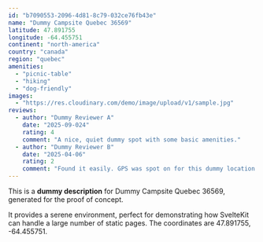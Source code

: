 ```yaml
---
id: "b7090553-2096-4d81-8c79-032ce76fb43e"
name: "Dummy Campsite Quebec 36569"
latitude: 47.891755
longitude: -64.455751
continent: "north-america"
country: "canada"
region: "quebec"
amenities:
  - "picnic-table"
  - "hiking"
  - "dog-friendly"
images:
  - "https://res.cloudinary.com/demo/image/upload/v1/sample.jpg"
reviews:
  - author: "Dummy Reviewer A"
    date: "2025-09-024"
    rating: 4
    comment: "A nice, quiet dummy spot with some basic amenities."
  - author: "Dummy Reviewer B"
    date: "2025-04-06"
    rating: 2
    comment: "Found it easily. GPS was spot on for this dummy location."
---
```


This is a **dummy description** for Dummy Campsite Quebec 36569, generated for the proof of concept.

It provides a serene environment, perfect for demonstrating how SvelteKit can handle a large number of static pages. The coordinates are 47.891755, -64.455751.

